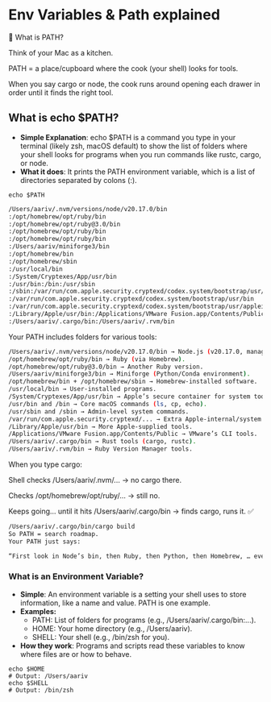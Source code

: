 # Env Variables & Path explained

🧩 What is PATH?

Think of your Mac as a kitchen.

PATH = a place/cupboard where the cook (your shell) looks for tools.

When you say cargo or node, the cook runs around opening each drawer in order until it finds the right tool.

## What is echo \$PATH?

- **Simple Explanation**: echo \$PATH is a command you type in your terminal (likely zsh, macOS default) to show the list of folders where your shell looks for programs when you run commands like rustc, cargo, or node.
- **What it does**: It prints the PATH environment variable, which is a list of directories separated by colons (:).

```shellscript
echo $PATH
```

```sh
/Users/aariv/.nvm/versions/node/v20.17.0/bin
:/opt/homebrew/opt/ruby/bin
:/opt/homebrew/opt/ruby@3.0/bin
:/opt/homebrew/opt/ruby/bin
:/opt/homebrew/opt/ruby/bin
:/Users/aariv/miniforge3/bin
:/opt/homebrew/bin
:/opt/homebrew/sbin
:/usr/local/bin
:/System/Cryptexes/App/usr/bin
:/usr/bin:/bin:/usr/sbin
:/sbin:/var/run/com.apple.security.cryptexd/codex.system/bootstrap/usr/local/bin
:/var/run/com.apple.security.cryptexd/codex.system/bootstrap/usr/bin
:/var/run/com.apple.security.cryptexd/codex.system/bootstrap/usr/appleinternal/bin
:/Library/Apple/usr/bin:/Applications/VMware Fusion.app/Contents/Public
:/Users/aariv/.cargo/bin:/Users/aariv/.rvm/bin
```

Your PATH includes folders for various tools:

```sh
/Users/aariv/.nvm/versions/node/v20.17.0/bin → Node.js (v20.17.0, managed by NVM).
/opt/homebrew/opt/ruby/bin → Ruby (via Homebrew).
/opt/homebrew/opt/ruby@3.0/bin → Another Ruby version.
/Users/aariv/miniforge3/bin → Miniforge (Python/Conda environment).
/opt/homebrew/bin + /opt/homebrew/sbin → Homebrew-installed software.
/usr/local/bin → User-installed programs.
/System/Cryptexes/App/usr/bin → Apple’s secure container for system tools.
/usr/bin and /bin → Core macOS commands (ls, cp, echo).
/usr/sbin and /sbin → Admin-level system commands.
/var/run/com.apple.security.cryptexd/... → Extra Apple-internal/system tools.
/Library/Apple/usr/bin → More Apple-supplied tools.
/Applications/VMware Fusion.app/Contents/Public → VMware’s CLI tools.
/Users/aariv/.cargo/bin → Rust tools (cargo, rustc).
/Users/aariv/.rvm/bin → Ruby Version Manager tools.
```

When you type cargo:

Shell checks /Users/aariv/.nvm/... → no cargo there.

Checks /opt/homebrew/opt/ruby/... → still no.

Keeps going… until it hits /Users/aariv/.cargo/bin → finds cargo, runs it. ✅

```sh
/Users/aariv/.cargo/bin/cargo build
So PATH = search roadmap.
Your PATH just says:

“First look in Node’s bin, then Ruby, then Python, then Homebrew, … eventually Rust.”
```

### What is an Environment Variable?

- **Simple**: An environment variable is a setting your shell uses to store information, like a name and value. PATH is one example.
- **Examples:**
  - PATH: List of folders for programs (e.g., /Users/aariv/.cargo/bin:...).
  - HOME: Your home directory (e.g., /Users/aariv).
  - SHELL: Your shell (e.g., /bin/zsh for you).
- **How they work**: Programs and scripts read these variables to know where files are or how to behave.

```shellscript
echo $HOME
# Output: /Users/aariv
echo $SHELL
# Output: /bin/zsh
```
